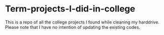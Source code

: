 # Term-projects-I-did-in-college
This is a repo of all the college projects I found while cleaning my harddrive. Please note that I have no intention of updating the existing codes.
